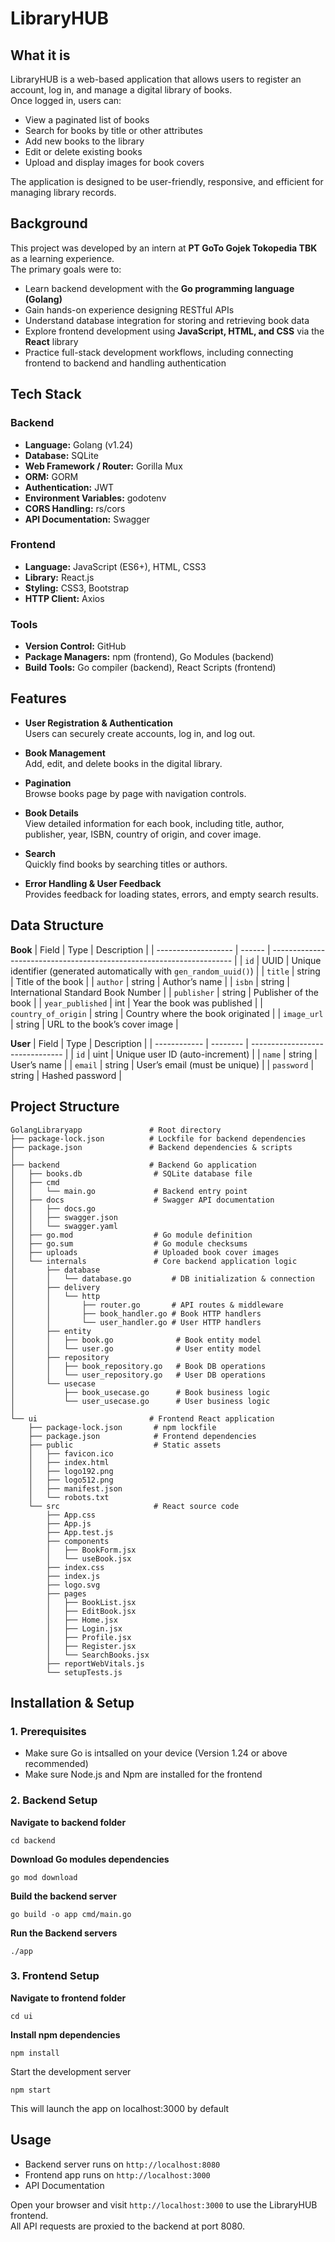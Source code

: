 # LibraryHUB

## What it is
LibraryHUB is a web-based application that allows users to register an account, log in, and manage a digital library of books.  
Once logged in, users can:
- View a paginated list of books
- Search for books by title or other attributes
- Add new books to the library
- Edit or delete existing books
- Upload and display images for book covers

The application is designed to be user-friendly, responsive, and efficient for managing library records.

## Background
This project was developed by an intern at **PT GoTo Gojek Tokopedia TBK** as a learning experience.  
The primary goals were to:
- Learn backend development with the **Go programming language (Golang)**
- Gain hands-on experience designing RESTful APIs
- Understand database integration for storing and retrieving book data
- Explore frontend development using **JavaScript, HTML, and CSS** via the **React** library
- Practice full-stack development workflows, including connecting frontend to backend and handling authentication

## Tech Stack
### Backend
- **Language:** Golang (v1.24)  
- **Database:** SQLite  
- **Web Framework / Router:** Gorilla Mux  
- **ORM:** GORM  
- **Authentication:** JWT 
- **Environment Variables:** godotenv  
- **CORS Handling:** rs/cors  
- **API Documentation:** Swagger

### Frontend
- **Language:** JavaScript (ES6+), HTML, CSS3
- **Library:** React.js  
- **Styling:** CSS3, Bootstrap  
- **HTTP Client:** Axios

### Tools
- **Version Control:** GitHub
- **Package Managers:** npm (frontend), Go Modules (backend)
- **Build Tools:** Go compiler (backend), React Scripts (frontend)

## Features

- **User Registration & Authentication**  
  Users can securely create accounts, log in, and log out.

- **Book Management**  
  Add, edit, and delete books in the digital library.

- **Pagination**  
  Browse books page by page with navigation controls.

- **Book Details**  
  View detailed information for each book, including title, author, publisher, year, ISBN, country of origin, and cover image.

- **Search**  
  Quickly find books by searching titles or authors.

- **Error Handling & User Feedback**  
  Provides feedback for loading states, errors, and empty search results.

## Data Structure
**Book**
| Field               | Type   | Description                                                          |
| ------------------- | ------ | -------------------------------------------------------------------- |
| `id`                | UUID   | Unique identifier (generated automatically with `gen_random_uuid()`) |
| `title`             | string | Title of the book                                                    |
| `author`            | string | Author’s name                                                        |
| `isbn`              | string | International Standard Book Number                                   |
| `publisher`         | string | Publisher of the book                                                |
| `year_published`    | int    | Year the book was published                                          |
| `country_of_origin` | string | Country where the book originated                                    |
| `image_url`         | string | URL to the book’s cover image                                        |

**User**
| Field        | Type     | Description                     |
| ------------ | -------- | ------------------------------- |
| `id`         | uint     | Unique user ID (auto-increment) |
| `name`       | string   | User’s name                     |
| `email`      | string   | User’s email (must be unique)   |
| `password`   | string   | Hashed password                 |



## Project Structure

```
GolangLibraryapp               # Root directory
├── package-lock.json          # Lockfile for backend dependencies
├── package.json               # Backend dependencies & scripts
│
├── backend                    # Backend Go application
│   ├── books.db                # SQLite database file
│   ├── cmd
│   │   └── main.go             # Backend entry point
│   ├── docs                    # Swagger API documentation
│   │   ├── docs.go
│   │   ├── swagger.json
│   │   └── swagger.yaml
│   ├── go.mod                  # Go module definition
│   ├── go.sum                  # Go module checksums
│   ├── uploads                 # Uploaded book cover images
│   └── internals               # Core backend application logic
│       ├── database
│       │   └── database.go         # DB initialization & connection
│       ├── delivery
│       │   └── http
│       │       ├── router.go       # API routes & middleware
│       │       ├── book_handler.go # Book HTTP handlers
│       │       └── user_handler.go # User HTTP handlers
│       ├── entity
│       │   ├── book.go              # Book entity model
│       │   └── user.go              # User entity model
│       ├── repository
│       │   ├── book_repository.go   # Book DB operations
│       │   └── user_repository.go   # User DB operations
│       └── usecase
│           ├── book_usecase.go      # Book business logic
│           └── user_usecase.go      # User business logic
│
└── ui                         # Frontend React application
    ├── package-lock.json       # npm lockfile
    ├── package.json            # Frontend dependencies
    ├── public                  # Static assets
    │   ├── favicon.ico
    │   ├── index.html
    │   ├── logo192.png
    │   ├── logo512.png
    │   ├── manifest.json
    │   └── robots.txt
    └── src                     # React source code
        ├── App.css
        ├── App.js
        ├── App.test.js
        ├── components
        │   ├── BookForm.jsx
        │   └── useBook.jsx
        ├── index.css
        ├── index.js
        ├── logo.svg
        ├── pages
        │   ├── BookList.jsx
        │   ├── EditBook.jsx
        │   ├── Home.jsx
        │   ├── Login.jsx
        │   ├── Profile.jsx
        │   ├── Register.jsx
        │   └── SearchBooks.jsx
        ├── reportWebVitals.js
        └── setupTests.js
```

## Installation & Setup

### 1. Prerequisites 
   - Make sure Go is intsalled on your device (Version 1.24 or above recommended)
   - Make sure Node.js and Npm are installed for the frontend

### 2. Backend Setup

**Navigate to backend folder**
```
cd backend
```

**Download Go modules dependencies**
```
go mod download
```

**Build the backend server**
```
go build -o app cmd/main.go
```

**Run the Backend servers**
```
./app
```

### 3. Frontend Setup

**Navigate to frontend folder**
```
cd ui
```

**Install npm dependencies**
```
npm install
```

Start the development server
```
npm start
```

This will launch the app on localhost:3000 by default

## Usage

- Backend server runs on `http://localhost:8080`
- Frontend app runs on `http://localhost:3000`
- API Documentation

Open your browser and visit `http://localhost:3000` to use the LibraryHUB frontend.  
All API requests are proxied to the backend at port 8080.




